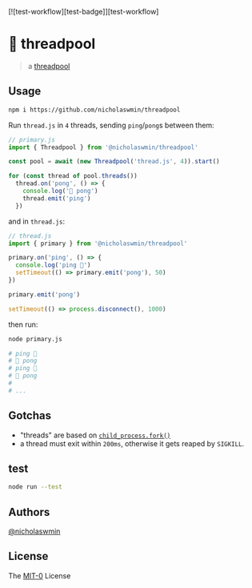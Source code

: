 [![test-workflow][test-badge]][test-workflow]

# 🧵 threadpool

> a [threadpool][threadpool] 

## Usage

```bash
npm i https://github.com/nicholaswmin/threadpool
```

Run `thread.js` in `4` threads, sending `ping`/`pong`s between them:

```js
// primary.js
import { Threadpool } from '@nicholaswmin/threadpool'

const pool = await (new Threadpool('thread.js', 4)).start()

for (const thread of pool.threads())
  thread.on('pong', () => {
    console.log('🏓 pong')
    thread.emit('ping')
  })
```

and in `thread.js`:

```js
// thread.js
import { primary } from '@nicholaswmin/threadpool'

primary.on('ping', () => {
  console.log('ping 🏓')
  setTimeout(() => primary.emit('pong'), 50)
})

primary.emit('pong')

setTimeout(() => process.disconnect(), 1000)
```

then run:

```bash
node primary.js

# ping 🏓
# 🏓 pong
# ping 🏓
# 🏓 pong
# 
# ...
```

## Gotchas 

- "threads" are based on [`child_process.fork()`][cp-fork]
- a thread must exit within `200ms`, otherwise it gets reaped by `SIGKILL`.

## test 

```bash 
node run --test
```

## Authors

[@nicholaswmin][nicholaswmin]

## License 

The [MIT-0][license] License 

[threadpool]: https://en.wikipedia.org/wiki/Thread_pool
[cp-fork]: https://nodejs.org/api/child_process.html#child_processforkmodulepath-args-options

[nicholaswmin]: https://github.com/nicholaswmin
[license]: https://spdx.org/licenses/MIT-0.html
